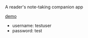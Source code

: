 A reader's note-taking companion app

[demo](https://isms-test.herokuapp.com/)
- username: testuser
- password: test
